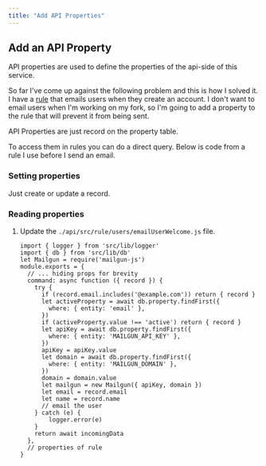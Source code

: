 ```yaml
---
title: "Add API Properties"
---
```


## Add an API Property

API properties are used to define the properties of the api-side of this service.

So far I've come up against the following problem and this is how I solved it. I have a [rule](/docs/api/rules) that emails users when they create an account. I don't want to email users when I'm working on my fork, so I'm going to add a property to the rule that will prevent it from being sent.

API Properties are just record on the property table.

To access them in rules you can do a direct query. Below is code from a rule I use before I send an email.

### Setting properties

Just create or update a record.

### Reading properties

1. Update the `./api/src/rule/users/emailUserWelcome.js` file.

    ```js/1,8-10,12-14,16-18/
    import { logger } from 'src/lib/logger'
    import { db } from 'src/lib/db'
    let Mailgun = require('mailgun-js')
    module.exports = {
      // ... hiding props for brevity
      command: async function ({ record }) {
        try {
          if (record.email.includes('@example.com')) return { record }
          let activeProperty = await db.property.findFirst({
            where: { entity: 'email' },
          })
          if (activeProperty.value !== 'active') return { record }
          let apiKey = await db.property.findFirst({
            where: { entity: 'MAILGUN_API_KEY' },
          })
          apiKey = apiKey.value
          let domain = await db.property.findFirst({
            where: { entity: 'MAILGUN_DOMAIN' },
          })
          domain = domain.value
          let mailgun = new Mailgun({ apiKey, domain })
          let email = record.email
          let name = record.name
          // email the user
        } catch (e) {
            logger.error(e)
        }
        return await incomingData
      },
      // properties of rule
    }
    ```
